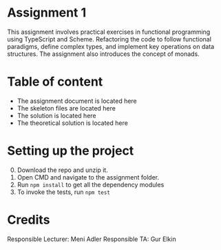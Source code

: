 # Assignment 1
This assignment involves practical exercises in functional programming using TypeScript and Scheme. Refactoring the code to follow functional paradigms, define complex types, and implement key operations on data structures.
The assignment also introduces the concept of monads.

# Table of content
* The assignment document is located here
* The skeleton files are located here
* The solution is located here
* The theoretical solution is located here

# Setting up the project
0. Download the repo and unzip it.
1. Open CMD and navigate to the assignment folder.
2. Run ```npm install``` to get all the dependency modules
3. To invoke the tests, run ```npm test```


# Credits
Responsible Lecturer: Meni Adler
Responsible TA: Gur Elkin 